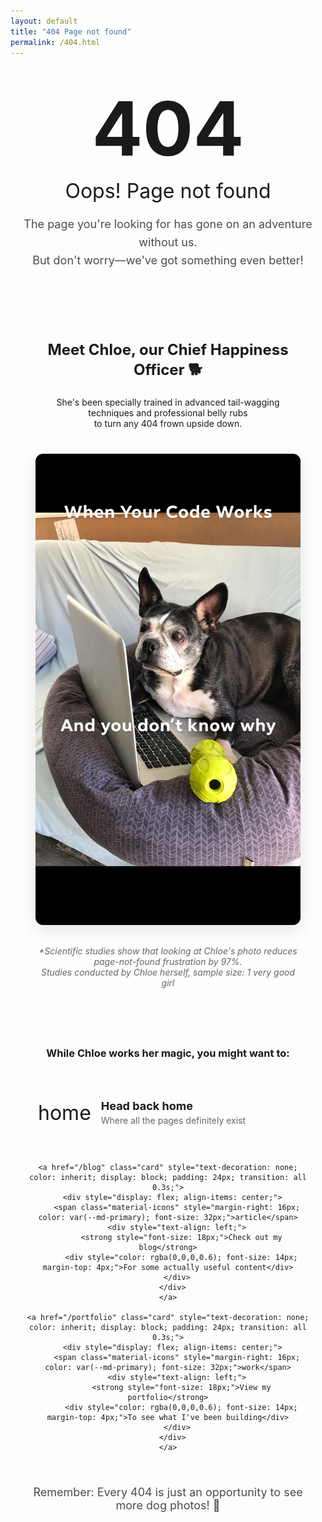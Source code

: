 ```yaml
---
layout: default
title: "404 Page not found"
permalink: /404.html
---
```


<style>
  .error-container {
    text-align: center;
    padding: 40px 20px;
    max-width: 800px;
    margin: 0 auto;
  }
  
  .error-code {
    font-size: 120px;
    font-weight: 700;
    color: var(--md-primary);
    line-height: 1;
    margin: 0;
  }
  
  .error-title {
    font-size: 32px;
    margin: 20px 0;
    font-weight: 400;
  }
  
  .error-message {
    font-size: 18px;
    color: rgba(0,0,0,0.7);
    line-height: 1.6;
    margin-bottom: 40px;
  }
  
  .chloe-section {
    margin: 40px 0;
    padding: 40px 20px;
    background: var(--md-background);
    border-radius: 12px;
  }
  
  .chloe-image {
    max-width: 100%;
    width: 500px;
    height: auto;
    border-radius: 12px;
    box-shadow: 0 8px 24px rgba(0,0,0,0.1);
    margin: 20px 0;
  }
  
  .chloe-caption {
    font-style: italic;
    color: rgba(0,0,0,0.6);
    font-size: 14px;
    margin-top: 10px;
  }
  
  @media (max-width: 600px) {
    .error-code {
      font-size: 80px;
    }
    
    .error-title {
      font-size: 24px;
    }
    
    .error-message {
      font-size: 16px;
    }
  }
</style>

<div class="error-container">
  <h1 class="error-code">404</h1>
  <h2 class="error-title">Oops! Page not found</h2>
  <p class="error-message">
    The page you're looking for has gone on an adventure without us.<br>
    But don't worry—we've got something even better!
  </p>
  
  <div class="chloe-section">
    <h3 style="font-size: 24px; margin-bottom: 20px;">Meet Chloe, our Chief Happiness Officer 🐕</h3>
    <p style="margin-bottom: 20px;">
      She's been specially trained in advanced tail-wagging techniques and professional belly rubs<br>
      to turn any 404 frown upside down.
    </p>
    <img src="/assets/img/chloe.jpg" alt="Chloe the Chief Happiness Officer" class="chloe-image">
    <p class="chloe-caption">
      *Scientific studies show that looking at Chloe's photo reduces page-not-found frustration by 97%.<br>
      Studies conducted by Chloe herself, sample size: 1 very good girl
    </p>
  </div>

  <h3 style="margin-bottom: 24px;">While Chloe works her magic, you might want to:</h3>

  <div style="display: grid; grid-template-columns: repeat(auto-fit, minmax(280px, 1fr)); gap: 20px; margin: 40px auto; max-width: 900px;">
    <a href="/" class="card" style="text-decoration: none; color: inherit; display: block; padding: 24px; transition: all 0.3s;">
      <div style="display: flex; align-items: center;">
        <span class="material-icons" style="margin-right: 16px; color: var(--md-primary); font-size: 32px;">home</span>
        <div style="text-align: left;">
          <strong style="font-size: 18px;">Head back home</strong>
          <div style="color: rgba(0,0,0,0.6); font-size: 14px; margin-top: 4px;">Where all the pages definitely exist</div>
        </div>
      </div>
    </a>
    
    <a href="/blog" class="card" style="text-decoration: none; color: inherit; display: block; padding: 24px; transition: all 0.3s;">
      <div style="display: flex; align-items: center;">
        <span class="material-icons" style="margin-right: 16px; color: var(--md-primary); font-size: 32px;">article</span>
        <div style="text-align: left;">
          <strong style="font-size: 18px;">Check out my blog</strong>
          <div style="color: rgba(0,0,0,0.6); font-size: 14px; margin-top: 4px;">For some actually useful content</div>
        </div>
      </div>
    </a>
    
    <a href="/portfolio" class="card" style="text-decoration: none; color: inherit; display: block; padding: 24px; transition: all 0.3s;">
      <div style="display: flex; align-items: center;">
        <span class="material-icons" style="margin-right: 16px; color: var(--md-primary); font-size: 32px;">work</span>
        <div style="text-align: left;">
          <strong style="font-size: 18px;">View my portfolio</strong>
          <div style="color: rgba(0,0,0,0.6); font-size: 14px; margin-top: 4px;">To see what I've been building</div>
        </div>
      </div>
    </a>
  </div>

  <p style="margin-top: 40px; font-size: 18px; color: rgba(0,0,0,0.7);">
    Remember: Every 404 is just an opportunity to see more dog photos! 🐾
  </p>
</div>